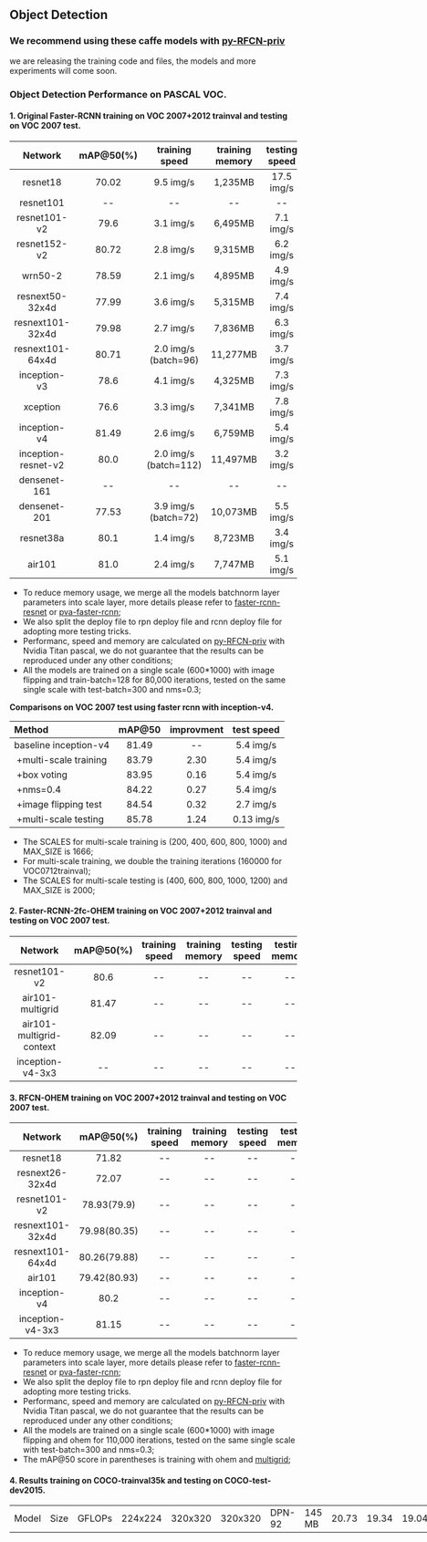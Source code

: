 
## Object Detection

### We recommend using these caffe models with [py-RFCN-priv](https://github.com/soeaver/py-RFCN-priv)
we are releasing the training code and files, the models and more experiments will come soon.

### Object Detection Performance on PASCAL VOC.
#### **1. Original Faster-RCNN training on VOC 2007+2012 trainval and testing on VOC 2007 test.**

 Network|mAP@50(%)|training<br/>speed|training<br/>memory|testing<br/>speed|testing<br/>memory
 :---:|:---:|:---:|:---:|:---:|:---:
 resnet18 | 70.02 | 9.5 img/s | 1,235MB | 17.5 img/s | 989MB
 resnet101| -- | -- | -- | -- | --
 resnet101-v2| 79.6 | 3.1 img/s | 6,495MB | 7.1 img/s | 4,573MB
 resnet152-v2| 80.72 | 2.8 img/s | 9,315MB | 6.2 img/s | 6,021MB
 wrn50-2| 78.59 | 2.1 img/s | 4,895MB | 4.9 img/s | 3,499MB
 resnext50-32x4d| 77.99 | 3.6 img/s | 5,315MB | 7.4 img/s | 4,305MB
 resnext101-32x4d| 79.98 | 2.7 img/s | 7,836MB | 6.3 img/s | 5,705MB
 resnext101-64x4d| 80.71 | 2.0 img/s<br/> (batch=96) | 11,277MB | 3.7 img/s | 9,461MB
 inception-v3| 78.6 | 4.1 img/s | 4,325MB | 7.3 img/s | 3,445MB
 xception| 76.6 | 3.3 img/s | 7,341MB | 7.8 img/s | 2,979MB
 inception-v4| 81.49 | 2.6 img/s | 6,759MB | 5.4 img/s | 4,683MB
 inception-resnet-v2| 80.0 | 2.0 img/s<br/> (batch=112) | 11,497MB | 3.2 img/s | 8,409MB
 densenet-161| -- | -- | -- | -- | --
 densenet-201| 77.53 | 3.9 img/s<br/> (batch=72) | 10,073MB | 5.5 img/s | 9,955MB
 resnet38a| 80.1 | 1.4 img/s | 8,723MB | 3.4 img/s | 5,501MB
 air101| 81.0 | 2.4 img/s | 7,747MB | 5.1 img/s | 5,777MB
 
 - To reduce memory usage, we merge all the models batchnorm layer parameters into scale layer, more details please refer to [faster-rcnn-resnet](https://github.com/Eniac-Xie/faster-rcnn-resnet#modification) or [pva-faster-rcnn](https://github.com/sanghoon/pva-faster-rcnn/blob/master/tools/gen_merged_model.py);
 - We also split the deploy file to rpn deploy file and rcnn deploy file for adopting more testing tricks.
 - Performanc, speed and memory are calculated on [py-RFCN-priv](https://github.com/soeaver/py-RFCN-priv) with Nvidia Titan pascal, we do not guarantee that the results can be reproduced under any other conditions;
 - All the models are trained on a single scale (600*1000) with image flipping and train-batch=128 for 80,000 iterations, tested on the same single scale with test-batch=300 and nms=0.3;
 
 
 **Comparisons on VOC 2007 test using faster rcnn with inception-v4.**
 
 Method|mAP@50| improvment |test speed
 :---|:---:|:---:|:---:
 baseline inception-v4 | 81.49 | -- | 5.4 img/s
 &nbsp;+multi-scale training | 83.79 | 2.30 | 5.4 img/s
 &nbsp;+box voting | 83.95 | 0.16 | 5.4 img/s
 &nbsp;+nms=0.4 | 84.22 | 0.27 | 5.4 img/s
 &nbsp;+image flipping test | 84.54 | 0.32 | 2.7 img/s
 &nbsp;+multi-scale testing | 85.78 | 1.24 | 0.13 img/s
 
 - The SCALES for multi-scale training is (200, 400, 600, 800, 1000) and MAX_SIZE is 1666; 
 - For multi-scale training, we double the training iterations (160000 for VOC0712trainval);
 - The SCALES for multi-scale testing is (400, 600, 800, 1000, 1200) and MAX_SIZE is 2000;
 
 
#### **2. Faster-RCNN-2fc-OHEM training on VOC 2007+2012 trainval and testing on VOC 2007 test.**
 
  Network|mAP@50(%)|training<br/>speed|training<br/>memory|testing<br/>speed|testing<br/>memory
 :---:|:---:|:---:|:---:|:---:|:---:
 resnet101-v2 | 80.6 | -- | -- | -- | --
 air101-multigrid | 81.47 | -- | -- | -- | --
 air101-multigrid-context | 82.09 | -- | -- | -- | --
 inception-v4-3x3| -- | -- | -- | -- | --
 
 
#### **3. RFCN-OHEM training on VOC 2007+2012 trainval and testing on VOC 2007 test.**

 Network|mAP@50(%)|training<br/>speed|training<br/>memory|testing<br/>speed|testing<br/>memory
 :---:|:---:|:---:|:---:|:---:|:---:
 resnet18 | 71.82 | -- | -- | -- | --
 resnext26-32x4d| 72.07 | -- | -- | -- | --
 resnet101-v2| 78.93(79.9) | -- | -- | -- | --
 resnext101-32x4d| 79.98(80.35) | -- | -- | -- | --
 resnext101-64x4d| 80.26(79.88) | -- | -- | -- | --
 air101| 79.42(80.93) | -- | -- | -- | --
 inception-v4| 80.2 | -- | -- | -- | --
 inception-v4-3x3| 81.15 | -- | -- | -- | --
 
 - To reduce memory usage, we merge all the models batchnorm layer parameters into scale layer, more details please refer to [faster-rcnn-resnet](https://github.com/Eniac-Xie/faster-rcnn-resnet#modification) or [pva-faster-rcnn](https://github.com/sanghoon/pva-faster-rcnn/blob/master/tools/gen_merged_model.py);
 - We also split the deploy file to rpn deploy file and rcnn deploy file for adopting more testing tricks.
 - Performanc, speed and memory are calculated on [py-RFCN-priv](https://github.com/soeaver/py-RFCN-priv) with Nvidia Titan pascal, we do not guarantee that the results can be reproduced under any other conditions;
 - All the models are trained on a single scale (600*1000) with image flipping and ohem for 110,000 iterations, tested on the same single scale with test-batch=300 and nms=0.3;
 - The mAP@50 score in parentheses is training with ohem and [multigrid](https://arxiv.org/abs/1706.05587);
 
 #### **4. Results training on COCO-trainval35k and testing on COCO-test-dev2015.**

<dl>
<table class="tg" style="undefined;table-layout: fixed; width: 739px">
<colgroup>
<col style="width: 103px">
<col style="width: 92px">
<col style="width: 87px">
<col style="width: 68px">
<col style="width: 72px">
<col style="width: 62px">
<col style="width: 72px">
<col style="width: 87px">
<col style="width: 96px">
</colgroup>
  <tr>
    <td class="tg-baqh" rowspan="2">Model</td>
    <td class="tg-baqh" rowspan="2">Size</td>
    <td class="tg-baqh" rowspan="2">GFLOPs</td>
    <td class="tg-baqh" rowspan="2">224x224</td>
    <td class="tg-baqh" rowspan="2">320x320</td>
    <td class="tg-baqh" rowspan="2">320x320</td>
  </tr>
  <tr>
    <td class="tg-baqh">DPN-92</td>
    <td class="tg-baqh">145 MB</td>
    <td class="tg-baqh">20.73</td>
    <td class="tg-baqh">19.34</td>
    <td class="tg-baqh">19.04</td>
    <td class="tg-baqh">4.53</td>
  </tr>
</table>
</dl>
